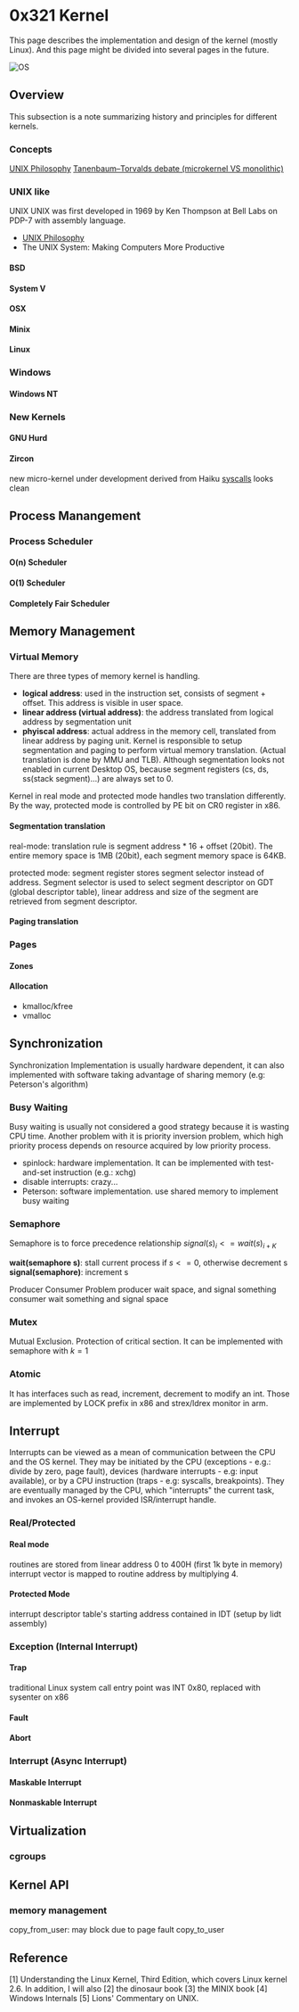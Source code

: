 # 0x321 Kernel

This page describes the implementation and design of the kernel (mostly Linux). And this page might be divided into several pages in the future.

![OS](../../img/Unix_history-simple.png)

## Overview
This subsection is a note summarizing history and principles for different kernels.

### Concepts
[UNIX Philosophy](http://www.catb.org/~esr/writings/taoup/html/ch01s06.html)
[Tanenbaum–Torvalds debate (microkernel VS monolithic)](https://en.wikipedia.org/wiki/Tanenbaum%E2%80%93Torvalds_debate)

### UNIX like
UNIX
UNIX was first developed in 1969 by Ken Thompson at Bell Labs on PDP-7 with assembly language.

- [UNIX Philosophy](http://www.catb.org/~esr/writings/taoup/html/ch01s06.html)
- The UNIX System: Making Computers More Productive
  
#### BSD
#### System V
#### OSX
#### Minix
#### Linux

### Windows
#### Windows NT

### New Kernels
#### GNU Hurd
#### Zircon
new micro-kernel under development derived from Haiku
[syscalls](https://fuchsia.dev/fuchsia-src/reference/syscalls) looks clean

## Process Manangement
### Process Scheduler
#### O(n) Scheduler
#### O(1) Scheduler
#### Completely Fair Scheduler

## Memory Management
### Virtual Memory
There are three types of memory kernel is handling. 

- **logical address**: used in the instruction set, consists of segment + offset. This address is visible in user space.
- **linear address (virtual address)**:  the address translated from logical address by segmentation unit
- **phyiscal address**: actual address in the memory cell, translated from linear address by paging unit.
Kernel is responsible to setup segmentation and paging to perform virtual memory translation. (Actual translation is done by MMU and TLB). Although segmentation looks not enabled in current Desktop OS, because segment registers (cs, ds, ss(stack segment)...) are always set to 0.

Kernel in real mode and protected mode handles two translation differently.  By the way, protected mode is controlled by PE bit on CR0 register in x86.

#### Segmentation translation
real-mode: translation rule is segment address * 16 + offset (20bit). The entire memory space is 1MB (20bit), each segment memory space is 64KB.

protected mode: segment register stores segment selector instead of address. Segment selector is used to select segment descriptor on GDT (global descriptor table), linear address and size of the segment are retrieved from segment descriptor. 
#### Paging translation

### Pages
#### Zones
#### Allocation
- kmalloc/kfree
- vmalloc

## Synchronization
Synchronization Implementation is usually hardware dependent, it can also implemented with software taking advantage of sharing memory (e.g: Peterson's algorithm)

### Busy Waiting
Busy waiting is usually not considered a good strategy because it is wasting CPU time. Another problem with it is priority inversion problem, which high priority process depends on resource acquired by low priority process.

- spinlock: hardware implementation. It can be implemented with test-and-set instruction (e.g.: xchg)
- disable interrupts: crazy...
- Peterson: software implementation. use shared memory to implement busy waiting

### Semaphore
Semaphore is to force precedence relationship $signal(s)_i <= wait(s)_{i+K}$

**wait(semaphore s)**: stall current process if $s<=0$, otherwise decrement s
**signal(semaphore)**: increment s

Producer Consumer Problem
producer wait space, and signal something
consumer wait something and signal space

### Mutex
Mutual Exclusion. Protection of critical section. It can be implemented with semaphore with $k=1$

### Atomic
It has interfaces such as read, increment, decrement to modify an int. Those are implemented by LOCK prefix in x86 and strex/ldrex monitor in arm.

## Interrupt
Interrupts can be viewed as a mean of communication between the CPU and the OS kernel. They may be initiated by the CPU (exceptions - e.g.: divide by zero, page fault), devices (hardware interrupts - e.g: input available), or by a CPU instruction (traps - e.g: syscalls, breakpoints). They are eventually managed by the CPU, which "interrupts" the current task, and invokes an OS-kernel provided ISR/interrupt handle.

### Real/Protected
#### Real mode
routines are stored from linear address 0 to 400H (first 1k byte in memory)
interrupt vector is mapped to routine address by multiplying 4.
#### Protected Mode
interrupt descriptor table's starting address contained in IDT (setup by lidt assembly)
### Exception (Internal Interrupt)
#### Trap
traditional Linux system call entry point was INT 0x80, replaced with sysenter on x86

#### Fault
#### Abort
### Interrupt (Async Interrupt)
#### Maskable Interrupt
#### Nonmaskable Interrupt

## Virtualization
### cgroups

## Kernel API
### memory management
copy_from_user: may block due to page fault
copy_to_user


## Reference
[1] Understanding the Linux Kernel, Third Edition, which covers Linux kernel 2.6. In addition, I will also [2] the dinosaur book
[3] the MINIX book
[4] Windows Internals
[5] Lions' Commentary on UNIX.